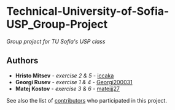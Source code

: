 # Technical-University-of-Sofia-USP_Group-Project

*Group project for TU Sofia's USP class*

## Authors

* **Hristo Mitsev** - *exercise 2 & 5* - [iccaka](https://github.com/iccaka)
* **Georgi Rusev** - *exercise 1 & 4* - [Georgi200031](https://github.com/Georgi200031)
* **Matej Kostov** - *exercise 3 & 6* - [matejjj27](https://github.com/matejjj27)

See also the list of [contributors]() who participated in this project.
